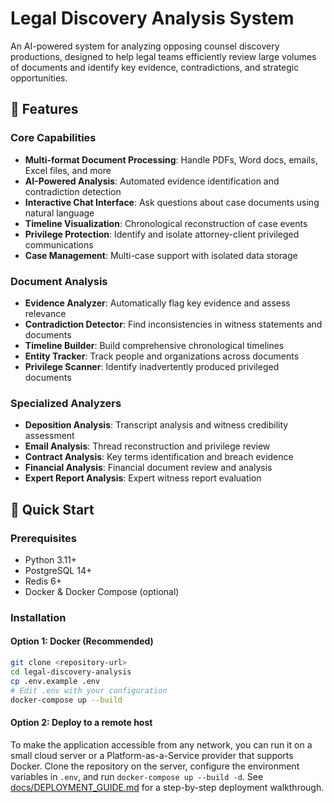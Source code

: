 # Legal Discovery Analysis System

An AI-powered system for analyzing opposing counsel discovery productions, designed to help legal teams efficiently review large volumes of documents and identify key evidence, contradictions, and strategic opportunities.

## 🎯 Features

### Core Capabilities
- **Multi-format Document Processing**: Handle PDFs, Word docs, emails, Excel files, and more
- **AI-Powered Analysis**: Automated evidence identification and contradiction detection
- **Interactive Chat Interface**: Ask questions about case documents using natural language
- **Timeline Visualization**: Chronological reconstruction of case events
- **Privilege Protection**: Identify and isolate attorney-client privileged communications
- **Case Management**: Multi-case support with isolated data storage

### Document Analysis
- **Evidence Analyzer**: Automatically flag key evidence and assess relevance
- **Contradiction Detector**: Find inconsistencies in witness statements and documents
- **Timeline Builder**: Build comprehensive chronological timelines
- **Entity Tracker**: Track people and organizations across documents
- **Privilege Scanner**: Identify inadvertently produced privileged documents

### Specialized Analyzers
- **Deposition Analysis**: Transcript analysis and witness credibility assessment
- **Email Analysis**: Thread reconstruction and privilege review
- **Contract Analysis**: Key terms identification and breach evidence
- **Financial Analysis**: Financial document review and analysis
- **Expert Report Analysis**: Expert witness report evaluation

## 🚀 Quick Start

### Prerequisites
- Python 3.11+
- PostgreSQL 14+
- Redis 6+
- Docker & Docker Compose (optional)

### Installation

#### Option 1: Docker (Recommended)
```bash
git clone <repository-url>
cd legal-discovery-analysis
cp .env.example .env
# Edit .env with your configuration
docker-compose up --build
```

#### Option 2: Deploy to a remote host

To make the application accessible from any network, you can run it on a small
cloud server or a Platform-as-a-Service provider that supports Docker. Clone the
repository on the server, configure the environment variables in `.env`, and run
`docker-compose up --build -d`. See [docs/DEPLOYMENT_GUIDE.md](docs/DEPLOYMENT_GUIDE.md)
for a step-by-step deployment walkthrough.
